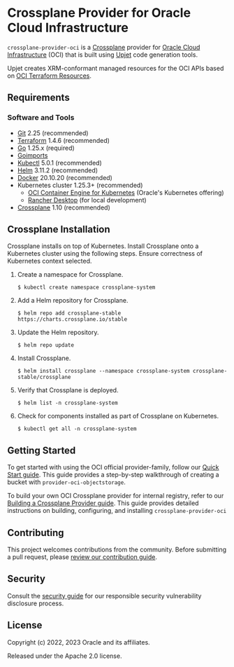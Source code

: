 # Crossplane Provider for Oracle Cloud Infrastructure

`crossplane-provider-oci` is a [Crossplane](https://crossplane.io/) provider for [Oracle Cloud Infrastructure](https://www.oracle.com/cloud/) (OCI) that is built using [Upjet](https://github.com/upbound/upjet) code generation tools.

Upjet creates XRM-conformant managed resources for the OCI APIs based on [OCI Terraform Resources](https://registry.terraform.io/providers/oracle/oci/latest/docs).

## Requirements

### Software and Tools
- [Git](https://git-scm.com/downloads) 2.25 (recommended)
- [Terraform](https://developer.hashicorp.com/terraform/downloads) 1.4.6 (recommended)
- [Go](https://go.dev/doc/install) 1.25.x (required)
- [Goimports](https://pkg.go.dev/golang.org/x/tools/cmd/goimports)
- [Kubectl](https://kubernetes.io/docs/tasks/tools/) 5.0.1 (recommended)
- [Helm](https://helm.sh/docs/helm/helm_install/) 3.11.2 (recommended)
- [Docker](https://docs.docker.com/engine/install/) 20.10.20 (recommended)
- Kubernetes cluster 1.25.3+ (recommended)
   - [OCI Container Engine for Kubernetes](https://www.oracle.com/cloud/cloud-native/container-engine-kubernetes/) (Oracle's Kubernetes offering)
   - [Rancher Desktop](https://rancherdesktop.io/) (for local development)
- [Crossplane](https://docs.crossplane.io/latest/software/install/) 1.10 (recommended)

## Crossplane Installation
Crossplane installs on top of Kubernetes. Install Crossplane onto a Kubernetes cluster using the following steps. Ensure correctness of Kubernetes context selected.

1. Create a namespace for Crossplane.
    ```shell
    $ kubectl create namespace crossplane-system
    ```
1. Add a Helm repository for Crossplane.
    ```shell
    $ helm repo add crossplane-stable https://charts.crossplane.io/stable
    ```
1. Update the Helm repository.
    ```shell
    $ helm repo update
    ```
1. Install Crossplane.
    ```shell
    $ helm install crossplane --namespace crossplane-system crossplane-stable/crossplane
    ```
1. Verify that Crossplane is deployed.
    ```shell
    $ helm list -n crossplane-system
    ```
1. Check for components installed as part of Crossplane on Kubernetes.
    ```shell
    $ kubectl get all -n crossplane-system
    ```

## Getting Started

To get started with using the OCI official provider-family, follow our [Quick Start guide](./docs/quickstart.md). This guide provides a step-by-step walkthrough of creating a bucket with `provider-oci-objectstorage`.

To build your own OCI Crossplane provider for internal registry, refer to our [Building a Crossplane Provider guide](./docs/build-a-provider.md). This guide provides detailed instructions on building, configuring, and installing `crossplane-provider-oci`


## Contributing
This project welcomes contributions from the community. Before submitting a pull request, please [review our contribution guide](./CONTRIBUTING.md).

## Security
Consult the [security guide](./SECURITY.md) for our responsible security vulnerability disclosure process.

## License
Copyright (c) 2022, 2023 Oracle and its affiliates.

Released under the Apache 2.0 license.

